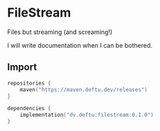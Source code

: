 # FileStream
Files but streaming (and screaming!)

I will write documentation when I can be bothered.

## Import
```kts
repositories {
    maven("https://maven.deftu.dev/releases")
}

dependencies {
    implementation("dv.deftu:filestream:0.1.0")
}
```
